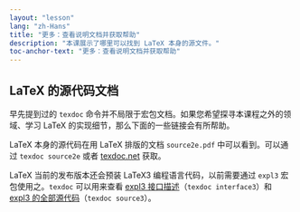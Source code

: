 ```yaml
---
layout: "lesson"
lang: "zh-Hans"
title: "更多：查看说明文档并获取帮助"
description: "本课展示了哪里可以找到 LaTeX 本身的源文件。"
toc-anchor-text: "更多：查看说明文档并获取帮助"
---
```


## LaTeX 的源代码文档

早先提到过的 `texdoc` 命令并不局限于宏包文档。如果您希望探寻本课程之外的领域、学习 LaTeX 的实现细节，那么下面的一些链接会有所帮助。

LaTeX 本身的源代码在用 LaTeX 排版的文档 `source2e.pdf` 中可以看到。可以通过 `texdoc source2e` 或者 [texdoc.net](https://texdoc.net/pkg/source2e) 获取。

LaTeX 当前的发布版本还会预装 LaTeX3 编程语言代码，以前需要通过 `expl3` 宏包使用之。`texdoc` 可以用来查看 [expl3 接口描述](http://texdoc.net/pkg/interface3)（`texdoc interface3`）和 [expl3 的全部源代码](http://texdoc.net/pkg/source3)（`texdoc source3`）。